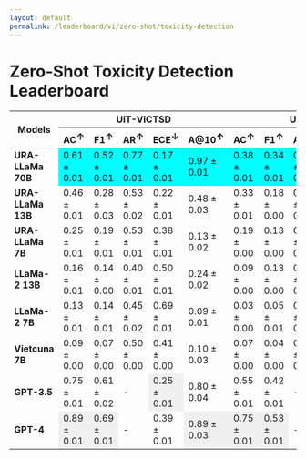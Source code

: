 ```yaml
---
layout: default
permalink: /leaderboard/vi/zero-shot/toxicity-detection
---
```

# Zero-Shot Toxicity Detection Leaderboard

<table class="table table-bordered table-sm w-100 dtHorizontalTable" cellspacing="0">
  <thead>
    <tr>
      <th rowspan="2" class="text-center align-middle"><b>Models</b></th>
      <th colspan="5" class="text-center"><b>UiT-ViCTSD</b></th>
      <th colspan="5" class="text-center"><b>UiT-ViHSD</b></th>
    </tr>
    <tr>
      <th class="text-center"><b>AC<span style="vertical-align: super;">↑</span></b></th>
      <th class="text-center"><b>F1<span style="vertical-align: super;">↑</span></b></th>
      <th class="text-center"><b>AR<span style="vertical-align: super;">↑</span></b></th>
      <th class="text-center"><b>ECE<span style="vertical-align: super;">↓</span></b></th>
      <th class="text-center"><b>A@10<span style="vertical-align: super;">↑</span></b></th>
      <th class="text-center"><b>AC<span style="vertical-align: super;">↑</span></b></th>
      <th class="text-center"><b>F1<span style="vertical-align: super;">↑</span></b></th>
      <th class="text-center"><b>AR<span style="vertical-align: super;">↑</span></b></th>
      <th class="text-center"><b>ECE<span style="vertical-align: super;">↓</span></b></th>
      <th class="text-center"><b>A@10<span style="vertical-align: super;">↑</span></b></th>
    </tr>
  </thead>
  <tbody>
    <tr>
      <td class="text-center"><b>URA-LLaMa 70B</b></td>
      <td class="text-center" style="background-color: cyan;">0.61 ± 0.01</td>
      <td class="text-center" style="background-color: cyan;">0.52 ± 0.01</td>
      <td class="text-center" style="background-color: cyan;">0.77 ± 0.01</td>
      <td class="text-center" style="background-color: cyan;">0.17 ± 0.01</td>
      <td class="text-center" style="background-color: cyan;">0.97 ± 0.01</td>
      <td class="text-center" style="background-color: cyan;">0.38 ± 0.01</td>
      <td class="text-center" style="background-color: cyan;">0.34 ± 0.01</td>
      <td class="text-center" style="background-color: cyan;">0.74 ± 0.01</td>
      <td class="text-center" style="background-color: cyan;">0.25 ± 0.01</td>
      <td class="text-center" style="background-color: cyan;">0.91 ± 0.01</td>
    </tr>
    <tr>
      <td class="text-center"><b>URA-LLaMa 13B</b></td>
      <td class="text-center">0.46 ± 0.01</td>
      <td class="text-center">0.28 ± 0.03</td>
      <td class="text-center">0.53 ± 0.02</td>
      <td class="text-center">0.22 ± 0.01</td>
      <td class="text-center">0.48 ± 0.03</td>
      <td class="text-center">0.33 ± 0.01</td>
      <td class="text-center">0.18 ± 0.00</td>
      <td class="text-center">0.60 ± 0.01</td>
      <td class="text-center">0.35 ± 0.01</td>
      <td class="text-center">0.54 ± 0.02</td>
    </tr>
    <tr>
      <td class="text-center"><b>URA-LLaMa 7B</b></td>
      <td class="text-center">0.25 ± 0.01</td>
      <td class="text-center">0.19 ± 0.01</td>
      <td class="text-center">0.53 ± 0.01</td>
      <td class="text-center">0.38 ± 0.01</td>
      <td class="text-center">0.13 ± 0.02</td>
      <td class="text-center">0.19 ± 0.00</td>
      <td class="text-center">0.13 ± 0.00</td>
      <td class="text-center">0.55 ± 0.01</td>
      <td class="text-center">0.46 ± 0.01</td>
      <td class="text-center">0.13 ± 0.01</td>
    </tr>
    <tr>
      <td class="text-center"><b>LLaMa-2 13B</b></td>
      <td class="text-center">0.16 ± 0.01</td>
      <td class="text-center">0.14 ± 0.00</td>
      <td class="text-center">0.40 ± 0.01</td>
      <td class="text-center">0.50 ± 0.01</td>
      <td class="text-center">0.24 ± 0.02</td>
      <td class="text-center">0.09 ± 0.00</td>
      <td class="text-center">0.13 ± 0.00</td>
      <td class="text-center">0.38 ± 0.01</td>
      <td class="text-center">0.63 ± 0.00</td>
      <td class="text-center">0.10 ± 0.01</td>
    </tr>
    <tr>
      <td class="text-center"><b>LLaMa-2 7B</b></td>
      <td class="text-center">0.13 ± 0.01</td>
      <td class="text-center">0.14 ± 0.01</td>
      <td class="text-center">0.45 ± 0.02</td>
      <td class="text-center">0.69 ± 0.01</td>
      <td class="text-center">0.09 ± 0.01</td>
      <td class="text-center">0.03 ± 0.00</td>
      <td class="text-center">0.05 ± 0.01</td>
      <td class="text-center">0.56 ± 0.01</td>
      <td class="text-center">0.75 ± 0.00</td>
      <td class="text-center">0.00 ± 0.00</td>
    </tr>
    <tr>
      <td class="text-center"><b>Vietcuna 7B</b></td>
      <td class="text-center">0.09 ± 0.00</td>
      <td class="text-center">0.07 ± 0.00</td>
      <td class="text-center">0.50 ± 0.00</td>
      <td class="text-center">0.41 ± 0.00</td>
      <td class="text-center">0.10 ± 0.03</td>
      <td class="text-center">0.07 ± 0.00</td>
      <td class="text-center">0.04 ± 0.00</td>
      <td class="text-center">0.50 ± 0.00</td>
      <td class="text-center">0.26 ± 0.00</td>
      <td class="text-center">0.07 ± 0.01</td>
    </tr>
    <tr>
      <td class="text-center"><b>GPT-3.5</b></td>
      <td class="text-center">0.75 ± 0.01</td>
      <td class="text-center">0.61 ± 0.02</td>
      <td class="text-center">-</td>
      <td class="text-center" style="background-color: #f0f0f0;">0.25 ± 0.01</td>
      <td class="text-center">0.80 ± 0.04</td>
      <td class="text-center">0.55 ± 0.01</td>
      <td class="text-center">0.42 ± 0.01</td>
      <td class="text-center">-</td>
      <td class="text-center" style="background-color: #f0f0f0;">0.22 ± 0.01</td>
      <td class="text-center">0.55 ± 0.02</td>
    </tr>
    <tr>
      <td class="text-center"><b>GPT-4</b></td>
      <td class="text-center" style="background-color: #f0f0f0;">0.89 ± 0.01</td>
      <td class="text-center" style="background-color: #f0f0f0;">0.69 ± 0.01</td>
      <td class="text-center">-</td>
      <td class="text-center">0.39 ± 0.01</td>
      <td class="text-center" style="background-color: #f0f0f0;">0.89 ± 0.03</td>
      <td class="text-center" style="background-color: #f0f0f0;">0.75 ± 0.01</td>
      <td class="text-center" style="background-color: #f0f0f0;">0.53 ± 0.01</td>
      <td class="text-center">-</td>
      <td class="text-center">0.42 ± 0.01</td>
      <td class="text-center" style="background-color: #f0f0f0;">0.75 ± 0.02</td>
    </tr>
  </tbody>
</table>
